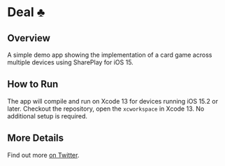 # Deal ♣️
## Overview

A simple demo app showing the implementation of a card game across multiple devices using SharePlay for iOS 15.

## How to Run

The app will compile and run on Xcode 13 for devices running iOS 15.2 or later.
Checkout the repository, open the `xcworkspace` in Xcode 13. No additional setup is required.

## More Details

Find out more [on Twitter](https://twitter.com/Oliver_Binns/status/1486082440670162945).
